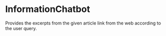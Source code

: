 # InformationChatbot
Provides the excerpts from the given article link from the web according to the user query.
